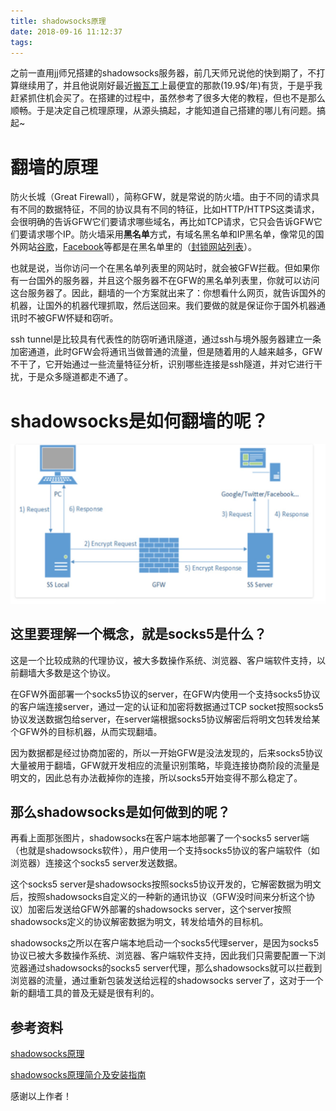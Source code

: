 ```yaml
---
title: shadowsocks原理
date: 2018-09-16 11:12:37
tags:
---
```

之前一直用jj师兄搭建的shadowsocks服务器，前几天师兄说他的快到期了，不打算继续用了，并且他说刚好最近[搬瓦工](https://www.bwh1.net/vps-hosting.php)上最便宜的那款(19.9$/年)有货，于是乎我赶紧抓住机会买了。在搭建的过程中，虽然参考了很多大佬的教程，但也不是那么顺畅。于是决定自己梳理原理，从源头搞起，才能知道自己搭建的哪儿有问题。搞起~
# 翻墙的原理
防火长城（Great Firewall），简称GFW，就是常说的防火墙。由于不同的请求具有不同的数据特征，不同的协议具有不同的特征，比如HTTP/HTTPS这类请求，会很明确的告诉GFW它们要请求哪些域名，再比如TCP请求，它只会告诉GFW它们要请求哪个IP。防火墙采用**黑名单**方式，有域名黑名单和IP黑名单，像常见的国外网站[谷歌](www.google.com)，[Facebook](www.facebook.com)等都是在黑名单里的（[封锁网站列表](https://zh.wikipedia.org/zh-hans/%E4%B8%AD%E5%8D%8E%E4%BA%BA%E6%B0%91%E5%85%B1%E5%92%8C%E5%9B%BD%E8%A2%AB%E5%B0%81%E9%94%81%E7%BD%91%E7%AB%99%E5%88%97%E8%A1%A8)）。 

也就是说，当你访问一个在黑名单列表里的网站时，就会被GFW拦截。但如果你有一台国外的服务器，并且这个服务器不在GFW的黑名单列表里，你就可以访问这台服务器了。因此，翻墙的一个方案就出来了：你想看什么网页，就告诉国外的机器，让国外的机器代理抓取，然后送回来。我们要做的就是保证你于国外机器通讯时不被GFW怀疑和窃听。

ssh tunnel是比较具有代表性的防窃听通讯隧道，通过ssh与境外服务器建立一条加密通道，此时GFW会将通讯当做普通的流量，但是随着用的人越来越多，GFW不干了，它开始通过一些流量特征分析，识别哪些连接是ssh隧道，并对它进行干扰，于是众多隧道都走不通了。



# shadowsocks是如何翻墙的呢？
![shadowsocks翻墙原理](https://github.com/xixizhangfe/markdownImages/blob/master/shadowsocks%E5%8E%9F%E7%90%86.jpeg?raw=true)

## 这里要理解一个概念，就是socks5是什么？
这是一个比较成熟的代理协议，被大多数操作系统、浏览器、客户端软件支持，以前翻墙大多数是这个协议。

在GFW外面部署一个socks5协议的server，在GFW内使用一个支持socks5协议的客户端连接server，通过一定的认证和加密将数据通过TCP socket按照socks5协议发送数据包给server，在server端根据socks5协议解密后将明文包转发给某个GFW外的目标机器，从而实现翻墙。

因为数据都是经过协商加密的，所以一开始GFW是没法发现的，后来socks5协议大量被用于翻墙，GFW就开发相应的流量识别策略，毕竟连接协商阶段的流量是明文的，因此总有办法截掉你的连接，所以socks5开始变得不那么稳定了。

## 那么shadowsocks是如何做到的呢？
再看上面那张图片，shadowsocks在客户端本地部署了一个socks5 server端（也就是shadowsocks软件），用户使用一个支持socks5协议的客户端软件（如浏览器）连接这个socks5 server发送数据。

这个socks5 server是shadowsocks按照socks5协议开发的，它解密数据为明文后，按照shadowsocks自定义的一种新的通讯协议（GFW没时间来分析这个协议）加密后发送给GFW外部署的shadowsocks server，这个server按照shadowsocks定义的协议解密数据为明文，转发给墙外的目标机。

shadowsocks之所以在客户端本地启动一个socks5代理server，是因为socks5协议已被大多数操作系统、浏览器、客户端软件支持，因此我们只需要配置一下浏览器通过shadowsocks的socks5 server代理，那么shadowsocks就可以拦截到浏览器的流量，通过重新包装发送给远程的shadowsocks server了，这对于一个新的翻墙工具的普及无疑是很有利的。

## 参考资料

[shadowsocks原理](https://blog.csdn.net/weixin_42075590/article/details/80717291)

[shadowsocks原理简介及安装指南](https://blog.csdn.net/ai2000ai/article/details/80829131)

感谢以上作者！
